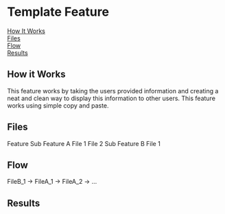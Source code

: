 # Template Feature
[How It Works](#how-it-works)  
[Files](#files)  
[Flow](#flow)  
[Results](#results)  

## How it Works
This feature works by taking the users provided information and creating a neat and clean way to display this information to other users. This feature works using simple copy and paste.

## Files
Feature
  Sub Feature A
    File 1
    File 2
  Sub Feature B
    File 1
    
## Flow
FileB_1 -> FileA_1 -> FileA_2 -> ...

## Results
